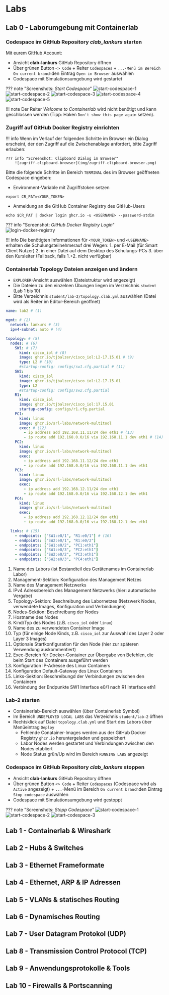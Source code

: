 # Labs

## Lab 0 - Laborumgebung mit Containerlab

### Codespace im GitHub Repository _clab_lankurs_ starten

Mit eurem GitHub Account:

- Ansicht __clab-lankurs__ GitHub Repository öffnen
- Über grünen Button `<> Code` + Reiter `Codespaces` + `...-Menü im Bereich` `On current branch`den Eintrag `Open in Browser` auswählen
- Codespace mit Simulationsumgebung wird gestartet

??? note "Screenshots: _Start Codespace_"
    ![start-codespace-1](img/start-codespace-1.png)
    ![start-codespace-2](img/start-codespace-2.png)
    ![start-codespace-3](img/start-codespace-3.png)
    ![start-codespace-4](img/start-codespace-4.png)
    ![start-codespace-5](img/start-codespace-5.png)

!!! note
    Der Reiter _Welcome to Containerlab_ wird nicht benötigt und kann geschlossen werden (Tipp: Haken `Don't show this page again` setzen).

### Zugriff auf GitHub Docker Registry einrichten

!!! info
    Wenn im Verlauf der folgenden Schritte im Browser ein Dialog erscheint, der den Zugriff auf die Zwischenablage anfordert, bitte Zugriff erlauben:

    ??? info "Screenshot: Clipboard Dialog im Browser"
        ![zugriff-clipboard-browser](img/zugriff-clipboard-browser.png)

Bitte die folgende Schritte im Bereich `TERMINAL` des im Browser geöffneten Codespace eingeben:

- Environment-Variable mit Zugriffstoken setzen
```
export CR_PAT=<YOUR_TOKEN>
```
- Anmeldung an die GitHub Container Registry des GitHub-Users <USERNAME>
```
echo $CR_PAT | docker login ghcr.io -u <USERNAME> --password-stdin
```

??? info "Screenshot: _GitHub Docker Registry Login_"
    ![login-docker-registry](img/login-docker-registry.png)


!!! info
    Die benötigten Informationen für `<YOUR_TOKEN>` und `<USERNAME>` erhalten die Schulungsteilnehmerauf drei Wegen:
    1. per E-Mail (für Smart Client Nutzer)
    2. in einer Datei auf dem Desktop des Schulungs-PCs
    3. über den Kursleiter (Fallback, falls 1.+2. nicht verfügbar)   

### Containerlab Topology Dateien anzeigen und ändern

- `EXPLORER`-Ansicht auswählen (Dateistruktur wird angezeigt)
- Die Dateien zu den einzelnen Übungen liegen im Verzeichnis `student` (Lab 1 bis 10)
- Bitte Verzeichnis `student/lab-2/topology.clab.yml` auswählen (Datei wird als Reiter im Editor-Bereich geöffnet)

``` yaml title="student/lab-2/topology.clab.yml"
name: lab2 # (1) 

mgmt: # (2)
  network: lankurs # (3)
  ipv4-subnet: auto # (4)

topology: # (5)
  nodes: # (6)
    SW1: # (7)
      kind: cisco_iol # (8)
      image: ghcr.io/tjbalzer/cisco_iol:L2-17.15.01 # (9)
      type: L2 # (10)
      #startup-config: configs/sw1.cfg.partial # (11)
    SW2:
      kind: cisco_iol
      image: ghcr.io/tjbalzer/cisco_iol:L2-17.15.01
      type: L2
      #startup-config: configs/sw2.cfg.partial
    R1:
      kind: cisco_iol
      image: ghcr.io/tjbalzer/cisco_iol:17.15.01
      startup-config: configs/r1.cfg.partial
    PC1:
      kind: linux
      image: ghcr.io/srl-labs/network-multitool
      exec: # (12)
        - ip address add 192.168.11.11/24 dev eth1 # (13)
        - ip route add 192.168.0.0/16 via 192.168.11.1 dev eth1 # (14)
    PC2:
      kind: linux
      image: ghcr.io/srl-labs/network-multitool
      exec:
        - ip address add 192.168.11.12/24 dev eth1
        - ip route add 192.168.0.0/16 via 192.168.11.1 dev eth1
    PC3:
      kind: linux
      image: ghcr.io/srl-labs/network-multitool
      exec:
        - ip address add 192.168.12.11/24 dev eth1
        - ip route add 192.168.0.0/16 via 192.168.12.1 dev eth1
    PC4:
      kind: linux
      image: ghcr.io/srl-labs/network-multitool
      exec:
        - ip address add 192.168.12.12/24 dev eth1
        - ip route add 192.168.0.0/16 via 192.168.12.1 dev eth1

  links: # (15)
    - endpoints: ["SW1:e0/1", "R1:e0/1"] # (16)
    - endpoints: ["SW2:e0/1", "R1:e0/2"]
    - endpoints: ["SW1:e0/2", "PC1:eth1"]
    - endpoints: ["SW1:e0/3", "PC2:eth1"]
    - endpoints: ["SW2:e0/2", "PC3:eth1"]
    - endpoints: ["SW2:e0/3", "PC4:eth1"]
```

1. Name des Labors (ist Bestandteil des Gerätenames im Containerlab Labor)
2. Management-Sektion: Konfiguration des Management Netzes
3. Name des Management Netzwerks
4. IPv4 Adressbereich des Management Netzwerks (hier: automatische Vergabe)
5. Topology-Sektion: Beschreibung des Labornetzes (Netzwerk Nodes, verwendete Images, Konfiguration und Verbindungen)
6. Nodes-Sektion: Beschreibung der Nodes
7. Hostname des Nodes
8. Kind/Typ des Nodes (z.B. `cisco_iol` oder `linux`)
9. Name des zu verwendeten Container Image
10. Typ (für einige Node Kinds, z.B. `cisco_iol` zur Auswahl des Layer 2 oder Layer 3 Images)
11. Optionale Startkonfiguration für den Node (hier zur späteren Verwendung auskommentiert)
12. Exec-Bereich für Docker-Container zur Übergabe von Befehlen, die beim Start des Containers ausgeführt werden
13. Konfiguration IP-Adresse des Linux Containers
14. Konfiguration Default-Gateway des Linux Containers
15. Links-Sektion: Beschreibungd der Verbindungen zwischen den Containern
16. Verbindung der Endpunkte SW1 Interface e0/1 nach R1 Interface eth1

### Lab-2 starten

- Containerlab-Bereich auswählen (über Containerlab Symbol)
- Im Bereich `UNDEPLOYED LOCAL LABS` das Verzeichnis `student/lab-2` öffnen
- Rechtsklick auf Datei `topology.clab.yml` und Start des Labors über Menüeintrag `Deploy`
  * Fehlende Conatainer-Images werden aus der GitHub Docker Registry `ghcr.io` heruntergeladen und gespeichert
  * Labor Nodes werden gestartet und Verbindungen zwischen den Nodes etabliert
  * Node Status grün/Up wird im Bereich `RUNNING LABS` angezeigt




### Codespace im GitHub Repository _clab_lankurs_ stoppen

- Ansicht __clab-lankurs__ GitHub Repository öffnen
- Über grünen Button `<> Code` + Reiter `Codespaces` (Codespace wird als `Active` angezeigt) + `...`-Menü im Bereich `On current branch`den Eintrag `Stop codespace` auswählen
- Codespace mit Simulationsumgebung wird gestoppt

??? note "Screenshots: _Stopp Codespace_"
    ![start-codespace-1](img/stopp-codespace-1.png)
    ![start-codespace-2](img/stopp-codespace-2.png)
    ![start-codespace-3](img/stopp-codespace-3.png)

## Lab 1 - Containerlab & Wireshark

## Lab 2 - Hubs & Switches

## Lab 3 - Ethernet Frameformate 

## Lab 4 - Ethernet, ARP & IP Adressen

## Lab 5 - VLANs & statisches Routing

## Lab 6 - Dynamisches Routing

## Lab 7 - User Datagram Protokol (UDP)

## Lab 8 - Transmission Control Protocol (TCP)

## Lab 9 - Anwendungsprotokolle & Tools

## Lab 10 - Firewalls & Portscanning
